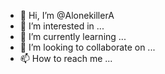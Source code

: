 - 👋 Hi, I’m @AlonekillerA
- 👀 I’m interested in ...
- 🌱 I’m currently learning ...
- 💞️ I’m looking to collaborate on ...
- 📫 How to reach me ...

<!---
AlonekillerA/AlonekillerA is a ✨ special ✨ repository because its `README.md` (this file) appears on your GitHub profile.
You can click the Preview link to take a look at your changes.
--->
